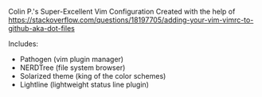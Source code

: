 Colin P.'s Super-Excellent Vim Configuration
Created with the help of https://stackoverflow.com/questions/18197705/adding-your-vim-vimrc-to-github-aka-dot-files

Includes: 

- Pathogen (vim plugin manager)
- NERDTree (file system browser)
- Solarized theme (king of the color schemes)
- Lightline (lightweight status line plugin)
